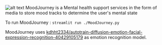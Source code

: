 ![alt text](logo\https://raw.githubusercontent.com/MichaelJamesL/MoodJourney/main/logo/9-tp.png)
MoodJourney is a Mental health support services in the form of media to store mood tracks to determine the user's mental state

To run MoodJourney :
`streamlit run ./MoodJourney.py`

MoodJourney uses [kdhht2334/autotrain-diffusion-emotion-facial-expression-recognition-40429105179](https://huggingface.co/kdhht2334/autotrain-diffusion-emotion-facial-expression-recognition-40429105179) as emotion recognition model.